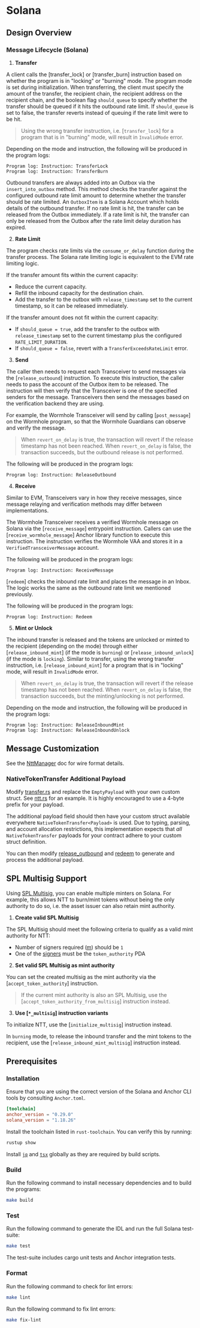# Solana

## Design Overview

### Message Lifecycle (Solana)

1. **Transfer**

A client calls the [transfer_lock] or [transfer_burn] instruction based on whether the program is in "locking" or "burning" mode. The program mode is set during initialization. When transferring, the client must specify the amount of the transfer, the recipient chain, the recipient address on the recipient chain, and the boolean flag `should_queue` to specify whether the transfer should be queued if it hits the outbound rate limit. If `should_queue` is set to false, the transfer reverts instead of queuing if the rate limit were to be hit.

> Using the wrong transfer instruction, i.e. [`transfer_lock`] for a program that is in "burning" mode, will result in `InvalidMode` error.

Depending on the mode and instruction, the following will be produced in the program logs:

```
Program log: Instruction: TransferLock
Program log: Instruction: TransferBurn
```

Outbound transfers are always added into an Outbox via the `insert_into_outbox` method. This method checks the transfer against the configured outbound rate limit amount to determine whether the transfer should be rate limited. An `OutboxItem` is a Solana Account which holds details of the outbound transfer. If no rate limit is hit, the transfer can be released from the Outbox immediately. If a rate limit is hit, the transfer can only be released from the Outbox after the rate limit delay duration has expired.

2. **Rate Limit**

The program checks rate limits via the `consume_or_delay` function during the transfer process. The Solana rate limiting logic is equivalent to the EVM rate limiting logic.

If the transfer amount fits within the current capacity:

- Reduce the current capacity.
- Refill the inbound capacity for the destination chain.
- Add the transfer to the outbox with `release_timestamp` set to the current timestamp, so it can be released immediately.

If the transfer amount does not fit within the current capacity:

- If `should_queue = true`, add the transfer to the outbox with `release_timestamp` set to the current timestamp plus the configured `RATE_LIMIT_DURATION`.
- If `should_queue = false`, revert with a `TransferExceedsRateLimit` error.

3. **Send**

The caller then needs to request each Transceiver to send messages via the [`release_outbound`] instruction. To execute this instruction, the caller needs to pass the account of the Outbox item to be released. The instruction will then verify that the Transceiver is one of the specified senders for the message. Transceivers then send the messages based on the verification backend they are using.

For example, the Wormhole Transceiver will send by calling [`post_message`] on the Wormhole program, so that the Wormhole Guardians can observe and verify the message.

> When `revert_on_delay` is true, the transaction will revert if the release timestamp has not been reached. When `revert_on_delay` is false, the transaction succeeds, but the outbound release is not performed.

The following will be produced in the program logs:

```
Program log: Instruction: ReleaseOutbound
```

4. **Receive**

Similar to EVM, Transceivers vary in how they receive messages, since message relaying and verification methods may differ between implementations.

The Wormhole Transceiver receives a verified Wormhole message on Solana via the [`receive_message`] entrypoint instruction. Callers can use the [`receive_wormhole_message`] Anchor library function to execute this instruction. The instruction verifies the Wormhole VAA and stores it in a `VerifiedTransceiverMessage` account.

The following will be produced in the program logs:

```
Program log: Instruction: ReceiveMessage
```

[`redeem`] checks the inbound rate limit and places the message in an Inbox. The logic works the same as the outbound rate limit we mentioned previously.

The following will be produced in the program logs:

```
Program log: Instruction: Redeem
```

5. **Mint or Unlock**

The inbound transfer is released and the tokens are unlocked or minted to the recipient (depending on the mode) through either [`release_inbound_mint`] (if the mode is `burning`) or [`release_inbound_unlock`] (if the mode is `locking`). Similar to transfer, using the wrong transfer instruction, i.e. [`release_inbound_mint`] for a program that is in "locking" mode, will result in `InvalidMode` error.

> When `revert_on_delay` is true, the transaction will revert if the release timestamp has not been reached. When `revert_on_delay` is false, the transaction succeeds, but the minting/unlocking is not performed.

Depending on the mode and instruction, the following will be produced in the program logs:

```
Program log: Instruction: ReleaseInboundMint
Program log: Instruction: ReleaseInboundUnlock
```

## Message Customization

See the [NttManager](../docs/NttManager.md) doc for wire format details.

### NativeTokenTransfer Additional Payload

Modify [transfer.rs](./programs/native-token-transfers/src/transfer.rs) and replace the `EmptyPayload` with your own custom struct. See [ntt.rs](./modules/ntt-messages/src/ntt.rs) for an example. It is highly encouraged to use a 4-byte prefix for your payload.

The additional payload field should then have your custom struct available everywhere `NativeTokenTransfer<Payload>` is used. Due to typing, parsing, and account allocation restrictions, this implementation expects that _all_ `NativeTokenTransfer` payloads for your contract adhere to your custom struct definition.

You can then modify [release_outbound](./programs/native-token-transfers/src/transceivers/wormhole/instructions/release_outbound.rs) and [redeem](./programs/native-token-transfers/src/instructions/redeem.rs) to generate and process the additional payload.

## SPL Multisig Support

Using [SPL Multisig](https://docs.rs/spl-token/latest/spl_token/state/struct.Multisig.html), you can enable multiple minters on Solana. For example, this allows NTT to burn/mint tokens without being the only authority to do so, i.e. the asset issuer can also retain mint authority.

1. **Create valid SPL Multisig**

The SPL Multisig should meet the following criteria to qualify as a valid mint authority for NTT:

- Number of signers required ([m](https://docs.rs/spl-token/latest/spl_token/state/struct.Multisig.html#structfield.m)) should be `1`
- One of the [signers](https://docs.rs/spl-token/latest/spl_token/state/struct.Multisig.html#structfield.signers) must be the `token_authority` PDA

2. **Set valid SPL Multisig as mint authority**

You can set the created multisig as the mint authority via the [`accept_token_authority`] instruction.

> If the current mint authority is also an SPL Multisig, use the [`accept_token_authority_from_multisig`] instruction instead.

3. **Use [`*_multisig`] instruction variants**

To initialize NTT, use the [`initialize_multisig`] instruction instead.

In `burning` mode, to release the inbound transfer and the mint tokens to the recipient, use the [`release_inbound_mint_multisig`] instruction instead.

## Prerequisites

### Installation

Ensure that you are using the correct version of the Solana and Anchor CLI tools by consulting `Anchor.toml`.

```toml
[toolchain]
anchor_version = "0.29.0"
solana_version = "1.18.26"
```

Install the toolchain listed in `rust-toolchain`. You can verify this by running:

```sh
rustup show
```

Install [`jq`](https://jqlang.github.io/jq/) and [`tsx`](https://www.npmjs.com/package/tsx) globally as they are required by build scripts.

### Build

Run the following command to install necessary dependencies and to build the programs:

```sh
make build
```

### Test

Run the following command to generate the IDL and run the full Solana test-suite:

```sh
make test
```

The test-suite includes cargo unit tests and Anchor integration tests.

### Format

Run the following command to check for lint errors:

```sh
make lint
```

Run the following command to fix lint errors:

```sh
make fix-lint
```
